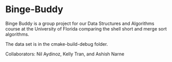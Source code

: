 # Binge-Buddy

Binge Buddy is a group project for our Data Structures and Algorithms course at the University of Florida comparing the shell short and merge sort algorithms.

The data set is in the cmake-build-debug folder.

Collaborators: Nil Aydinoz, Kelly Tran, and Ashish Narne
